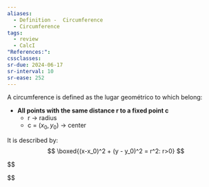 ```yaml
---
aliases:
  - Definition -  Circumference
  - Circumference
tags:
  - review
  - CalcI
"References:": 
cssclasses:
sr-due: 2024-06-17
sr-interval: 10
sr-ease: 252
---
```

A circumference is defined as the lugar geométrico to which belong: 
+ **All points with the same distance r to a fixed point c**
	+ r → radius
	+ c = ($x_0,y_0$) → center

It is described by: 
$$
\boxed{(x-x_0)^2 + (y - y_0)^2 = r^2: r>0}
$$


$$

$$
